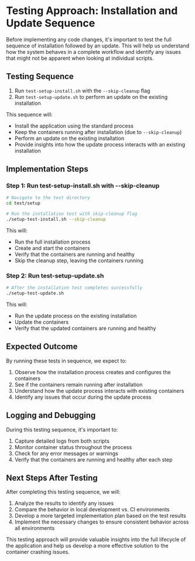 # Testing Approach: Installation and Update Sequence

Before implementing any code changes, it's important to test the full sequence of installation followed by an update. This will help us understand how the system behaves in a complete workflow and identify any issues that might not be apparent when looking at individual scripts.

## Testing Sequence

1. Run `test-setup-install.sh` with the `--skip-cleanup` flag
2. Run `test-setup-update.sh` to perform an update on the existing installation

This sequence will:
- Install the application using the standard process
- Keep the containers running after installation (due to `--skip-cleanup`)
- Perform an update on the existing installation
- Provide insights into how the update process interacts with an existing installation

## Implementation Steps

### Step 1: Run test-setup-install.sh with --skip-cleanup

```bash
# Navigate to the test directory
cd test/setup

# Run the installation test with skip-cleanup flag
./setup-test-install.sh --skip-cleanup
```

This will:
- Run the full installation process
- Create and start the containers
- Verify that the containers are running and healthy
- Skip the cleanup step, leaving the containers running

### Step 2: Run test-setup-update.sh

```bash
# After the installation test completes successfully
./setup-test-update.sh
```

This will:
- Run the update process on the existing installation
- Update the containers
- Verify that the updated containers are running and healthy

## Expected Outcome

By running these tests in sequence, we expect to:

1. Observe how the installation process creates and configures the containers
2. See if the containers remain running after installation
3. Understand how the update process interacts with existing containers
4. Identify any issues that occur during the update process

## Logging and Debugging

During this testing sequence, it's important to:

1. Capture detailed logs from both scripts
2. Monitor container status throughout the process
3. Check for any error messages or warnings
4. Verify that the containers are running and healthy after each step

## Next Steps After Testing

After completing this testing sequence, we will:

1. Analyze the results to identify any issues
2. Compare the behavior in local development vs. CI environments
3. Develop a more targeted implementation plan based on the test results
4. Implement the necessary changes to ensure consistent behavior across all environments

This testing approach will provide valuable insights into the full lifecycle of the application and help us develop a more effective solution to the container crashing issues.